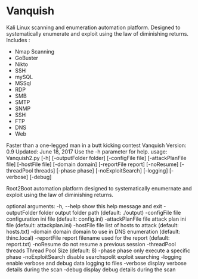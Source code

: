 # Vanquish
Kali Linux scanning and enumeration automation platform.
Designed to systematically enumerate and exploit using the law of diminishing returns.
Includes :
  * Nmap Scanning
  * GoBuster
  * Nikto
  * SSH
  * mySQL
  * MSSql
  * RDP
  * SMB
  * SMTP
  * SNMP
  * SSH
  * FTP
  * DNS
  * Web

 Faster than a one-legged man in a butt kicking contest
Vanquish Version: 0.9 Updated: June 18, 2017
  Use the -h parameter for help.
usage: Vanquish2.py [-h] [-outputFolder folder] [-configFile file]
                    [-attackPlanFile file] [-hostFile file] [-domain domain]
                    [-reportFile report] [-noResume] [-threadPool threads]
                    [-phase phase] [-noExploitSearch] [-logging] [-verbose]
                    [-debug]

Root2Boot automation platform designed to systematically enumernate and
exploit using the law of diminishing returns.

optional arguments:
  -h, --help            show this help message and exit
  -outputFolder folder  output folder path (default: ./output)
  -configFile file      configuration ini file (default: config.ini)
  -attackPlanFile file  attack plan ini file (default: attackplan.ini)
  -hostFile file        list of hosts to attack (default: hosts.txt)
  -domain domain        domain to use in DNS enumeration (default:
                        thinc.local)
  -reportFile report    filename used for the report (default: report.txt)
  -noResume             do not resume a previous session
  -threadPool threads   Thread Pool Size (default: 8)
  -phase phase          only execute a specific phase
  -noExploitSearch      disable searchspolit exploit searching
  -logging              enable verbose and debug data logging to files
  -verbose              display verbose details during the scan
  -debug                display debug details during the scan
